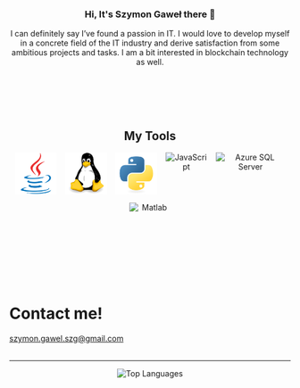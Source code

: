 <div align="center">
  <h3>Hi, It's Szymon Gaweł there 👋</h3>
  <p>I can definitely say I’ve found a passion in IT. I would love to develop myself in a concrete field of 
  the IT industry and derive satisfaction from some ambitious projects and tasks. I am a bit interested in
  blockchain technology as well.</p>
</div>
<br><br>
<br><br>


<div align="center">
  <h2>My Tools</h2>
  <div style="display: flex; justify-content: center; flex-wrap: wrap; gap: 15px;">
    <img src="https://raw.githubusercontent.com/devicons/devicon/master/icons/java/java-original.svg" alt="Java" width="75" height="75">
    <img src="https://raw.githubusercontent.com/devicons/devicon/master/icons/linux/linux-original.svg" alt="Linux" width="75" height="75">
    <img src="https://raw.githubusercontent.com/devicons/devicon/master/icons/python/python-original.svg" alt="Python" width="75" height="75">
    <img src="https://upload.wikimedia.org/wikipedia/commons/thumb/9/99/Unofficial_JavaScript_logo_2.svg/1200px-Unofficial_JavaScript_logo_2.svg.png" alt="JavaScript" width="75" height="75">
    <img src="https://www.ibm.com/content/dam/adobe-cms/instana/media_logo/Azure-SQL-Server-Monitoring.component.complex-narrative-xl.ts=1689345623470.png/content/adobe-cms/us/en/products/instana/supported-technologies/microsoft-sql-server-monitoring/_jcr_content/root/table_of_contents/body/content_section_styled/content-section-body/complex_narrative/logoimage" alt="Azure SQL Server" width="125" height="75">
    <img src="https://upload.wikimedia.org/wikipedia/commons/2/21/Matlab_Logo.png" alt="Matlab" width="75" height="75">
  </div>
</div>
<br><br>
<br><br>

# Contact me!
[szymon.gawel.szg@gmail.com](mailto:szymon.gawel.szg@gmail.com)
<br><br>

---
<div align="center">
  <img src="https://github-readme-stats.vercel.app/api/top-langs/?username=gawelszymon&layout=compact" alt="Top Languages">
</div>

